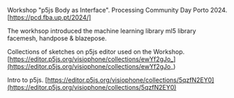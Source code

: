 Workshop "p5js Body as Interface". 
Processing Community Day Porto 2024. 
[https://pcd.fba.up.pt/2024/]

The workhsop introduced the machine learning library ml5 library facemesh, handpose & blazepose.

Collections of sketches on p5js editor used on the Workshop.
[https://editor.p5js.org/visiophone/collections/ewYf2gJo_](https://editor.p5js.org/visiophone/collections/ewYf2gJo_)


Intro to p5js.
[https://editor.p5js.org/visiophone/collections/5qzfN2EY0](https://editor.p5js.org/visiophone/collections/5qzfN2EY0)



